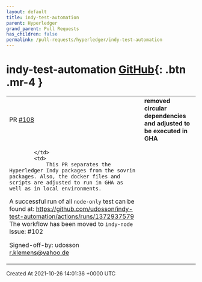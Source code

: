 ```yaml
---
layout: default
title: indy-test-automation
parent: Hyperledger
grand_parent: Pull Requests
has_children: false
permalink: /pull-requests/hyperledger/indy-test-automation
---
```


# indy-test-automation <span class="fs-3 right-align">[GitHub](https://github.com/hyperledger/indy-test-automation){: .btn .mr-4 }</span>


<div>
    <table>
        <tr>
            <td>
                PR <a href="https://github.com/hyperledger/indy-test-automation/pull/108" class=".btn">#108</a>
            </td>
            <td>
                <b>
                    removed circular dependencies and adjusted to be executed in GHA
                </b>
            </td>
        </tr>
        <tr>
            <td>
                
            </td>
            <td>
                This PR separates the Hyperledger Indy packages from the sovrin packages. Also, the docker files and scripts are adjusted to run in GHA as well as in local environments.

A successful run of all `node-only` test can be found at: https://github.com/udosson/indy-test-automation/actions/runs/1372937579 The workflow has been moved to `indy-node`
Issue: #102 

Signed-off-by: udosson <r.klemens@yahoo.de>
            </td>
        </tr>
    </table>
    <div class="right-align">
        Created At 2021-10-26 14:01:36 +0000 UTC
    </div>
</div>

